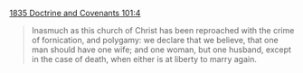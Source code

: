 [1835 Doctrine and Covenants 101:4](http://www.josephsmithpapers.org/paper-summary/doctrine-and-covenants-1835/259)

> Inasmuch as this church of Christ has been reproached with the crime of fornication, and polygamy: we declare that we believe, that one man should have one wife; and one woman, but one husband, except in the case of death, when either is at liberty to marry again.
